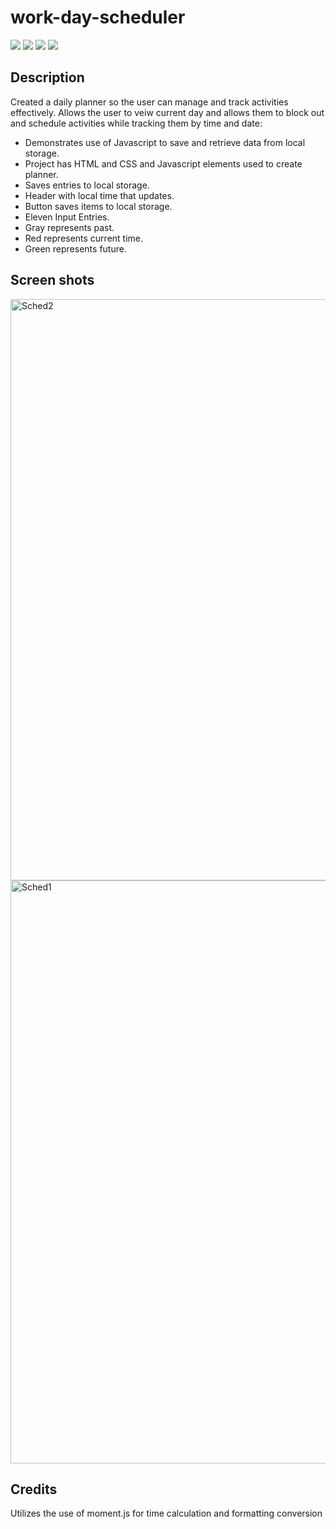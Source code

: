 # work-day-scheduler

![](https://img.shields.io/badge/HTML5-E34F26?style=for-the-badge&logo=html5&logoColor=white)
![](https://img.shields.io/badge/CSS3-1572B6?style=for-the-badge&logo=css3&logoColor=white)
![](https://img.shields.io/badge/JavaScript-323330?style=for-the-badge&logo=javascript&logoColor=F7DF1E)
![](https://img.shields.io/badge/Node.js-43853D?style=for-the-badge&logo=node.js&logoColor=white)




## Description
Created a daily planner so the user can manage and track activities effectively. Allows the user to veiw current day and allows them to block out and schedule activities while tracking them by time and date:
- Demonstrates use of Javascript to save and retrieve data from local storage.
- Project has HTML and CSS and Javascript elements used to create planner.
- Saves entries to local storage.
- Header with local time that updates. 
- Button saves items to local storage.
-  Eleven Input Entries.
-  Gray represents past.
-  Red represents current time. 
-  Green represents future. 

## Screen shots
<img width="930" alt="Sched2" src="https://user-images.githubusercontent.com/93042669/145748091-5497c63d-c382-4b96-b846-632e6398256b.png">

<img width="933" alt="Sched1" src="https://user-images.githubusercontent.com/93042669/145748354-5fd87682-7cef-4c78-a011-d12145da2e85.png">


## Credits
Utilizes the use of moment.js for time calculation and formatting conversion

